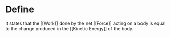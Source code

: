 # Define
It states that the [[Work]] done by the net [[Force]] acting on a body is equal to the change produced in the [[Kinetic Energy]] of the body.